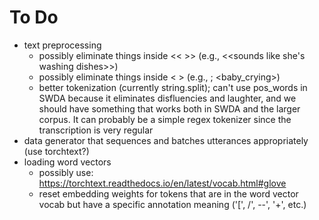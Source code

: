 # To Do

- text preprocessing
  - possibly eliminate things inside << >> (e.g., <<sounds like she's washing dishes>>)
  - possibly eliminate things inside < > (e.g., <noise>; <baby_crying>)
  - better tokenization (currently string.split); can't use pos_words in SWDA because it eliminates disfluencies and laughter, and we should have something that works both in SWDA and the larger corpus. It can probably be a simple regex tokenizer since the transcription is very regular
- data generator that sequences and batches utterances appropriately (use torchtext?)
- loading word vectors 
  - possibly use: https://torchtext.readthedocs.io/en/latest/vocab.html#glove
  - reset embedding weights for tokens that are in the word vector vocab but have a specific annotation meaning ('[', /', --', '+', etc.)

